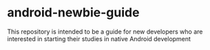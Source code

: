 # android-newbie-guide
 This repository is intended to be a guide for new developers who are interested in starting their studies in native Android development
